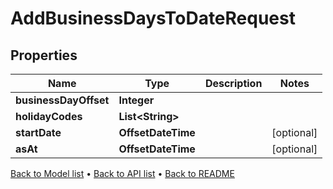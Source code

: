 

# AddBusinessDaysToDateRequest


## Properties

| Name | Type | Description | Notes |
|------------ | ------------- | ------------- | -------------|
|**businessDayOffset** | **Integer** |  |  |
|**holidayCodes** | **List&lt;String&gt;** |  |  |
|**startDate** | **OffsetDateTime** |  |  [optional] |
|**asAt** | **OffsetDateTime** |  |  [optional] |



[Back to Model list](../README.md#documentation-for-models) &#8226; [Back to API list](../README.md#documentation-for-api-endpoints) &#8226; [Back to README](../README.md)


